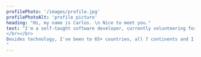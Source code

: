```yaml
---
profilePhoto: '/images/profile.jpg'
profilePhotoAlt: 'profile picture'
heading: "Hi, my name is Carlos. \n Nice to meet you."
text: "I'm a self-taught software developer, currently volunteering for a non-profit while looking for my next full-time opportunity. I graduated with a Mechanical Engineering degree and am passionate about using technology to revolutionize traditional industries through automation and digitization. Previously, I was the CEO of an imports and exports company in Brazil where I restructured operations that led to multimillion dollar profits. 
</br></br>
Besides technology, I've been to 65+ countries, all 7 continents and I love exploring new cultures and cuisines. Along the way, I discovered photography as a means to express my view of the world.
"
---
```


